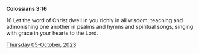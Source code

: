 **Colossians 3:16**

16 Let the word of Christ dwell in you richly in all wisdom; teaching and admonishing one another in psalms and hymns and spiritual songs, singing with grace in your hearts to the Lord.

[Thursday 05-October, 2023](https://getbible.life/kjv/Colossians/3/16)
